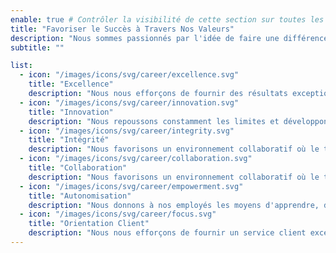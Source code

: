 ```yaml
---
enable: true # Contrôler la visibilité de cette section sur toutes les pages où elle est utilisée
title: "Favoriser le Succès à Travers Nos Valeurs"
description: "Nous sommes passionnés par l'idée de faire une différence, et tout commence par nos valeurs fondamentales. Ces valeurs définissent notre approche du conseil et garantissent que nous livrons des résultats exceptionnels avec intégrité et collaboration."
subtitle: ""

list:
  - icon: "/images/icons/svg/career/excellence.svg"
    title: "Excellence"
    description: "Nous nous efforçons de fournir des résultats exceptionnels dans tout ce que nous faisons."
  - icon: "/images/icons/svg/career/innovation.svg"
    title: "Innovation"
    description: "Nous repoussons constamment les limites et développons des technologies de pointe."
  - icon: "/images/icons/svg/career/integrity.svg"
    title: "Intégrité"
    description: "Nous favorisons un environnement collaboratif où le travail d'équipe et la communication ouverte sont valorisés."
  - icon: "/images/icons/svg/career/collaboration.svg"
    title: "Collaboration"
    description: "Nous favorisons un environnement collaboratif où le travail d'équipe et la communication ouverte sont valorisés."
  - icon: "/images/icons/svg/career/empowerment.svg"
    title: "Autonomisation"
    description: "Nous donnons à nos employés les moyens d'apprendre, de grandir et de contribuer de manière significative à notre mission."
  - icon: "/images/icons/svg/career/focus.svg"
    title: "Orientation Client"
    description: "Nous nous efforçons de fournir un service client exceptionnel et de répondre aux besoins de chaque client."
---
```

